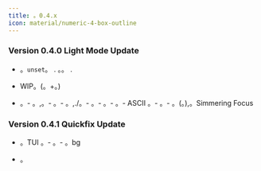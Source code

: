 ```yaml
---
title: 。0.4.x
icon: material/numeric-4-box-outline
---
```


### Version 0.4.0 Light Mode Update

- 。`unset`。
.
。。
.

- WIP。(。+。)

- 。- 。,。- 。- 。,./。- 。- 。- 。- ASCII 。- 。- 。(。),。Simmering Focus

### Version 0.4.1 Quickfix Update

- 。TUI 。- 。- 。bg

- 。